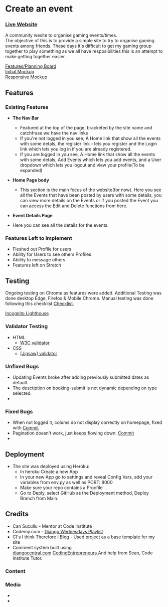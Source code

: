# Create an event

### [Live Website](https://bar-match-bookings-site-929e26b7b02a.herokuapp.com/)

A community wesite to organise gaming events/times.  
The objective of this is to provide a simple site to try to organise gaming events among friends. These days it's difficult to get my gaming group together to play something as we all have resposibilities this is an attempt to make getting together easier.    

[Features/Planning Board](https://github.com/users/EMarnus/projects/4/views/1)  
[Initial Mockup](#)  
[Responsive Mockup](#)

## Features 

### Existing Features

- __The Nav Bar__

  - Featured at the top of the page, bracketed by the site name and catchfrase we have the nav links
  - If you're not logged in you see, A Home link that show all the events with some detals, the register link - lets you register and the Login link which lets you log in if you are already registered.
  - If you are logged in you see, A Home link that show all the events with some detals, Add Events which lets you add events, and a User dropdown which lets you logout and view your profile(To be expanded)

- __Home Page body__

  - This section is the main focus of the website(for now). Here you see all the Events that have been posted by users with some details, you can view more details on the Events or if you posted the Event you can access the Edit and Delete functions from here.

- __Event Details Page__  

- Here you can see all the details for the events.

### Features Left to Implement

- Fleshed out Profile for users
- Ability for Users to see others Profiles
- Ability to message others
- Features left on Stretch

## Testing 

Ongoing testing on Chrome as features were added. Additional Testing was done desktop Edge, Firefox & Mobile Chrome. Manual testing was done following this checklist [Checklist](#).

[Incognito Lighthouse](#)

### Validator Testing 

- HTML
    - [W3C validator](#)
- CSS
    - [(Jigsaw) validator](#)


### Unfixed Bugs
- Updating Events broke after adding previously submitted dates as default.  
- The desctiption on booking-submit is not dynamic depending on type selected.
- 


### Fixed Bugs
- When not logged it, colums do not display correctly on homepage, fixed with [Commit](https://github.com/EMarnus/PP4-Redo/commit/8f04d5038b0b07338a8e9da65b9a83187e89506f?diff=split)
- Pagination doesn't work, just keeps flowing down. [Commit](https://github.com/EMarnus/PP4-Redo/commit/34cf80bb00148e4965a48b059a2a1252377f4600)
- 


## Deployment

- The site was deployed using Heroku: 
  - In heroku Create a new App
  - In your new App go to settings and reveal Config Vars, add your variables from env.py as well as PORT: 8000
  - Make sure your repo contains a Procfile
  - Go to Deply, select GitHub as the Deployment method, Deploy Branch from Main.


## Credits 
- Can Sucullu - Mentor at Code Institute
- Codemy.com - [Django Wednesdays Playlist](https://bit.ly/35Xo9jD)
- CI's I think Therefore I Blog - Used project as a base template for my site
- Comment system built using  
[djangocentral.com](https://djangocentral.com/creating-comments-system-with-django/#building-comment-model)
[CodingEntrepreneurs ](https://www.youtube.com/watch?v=rKXVuG4axTg)
And help from Sean, Code Institute Tutor.

### Content 


### Media

- 
- 